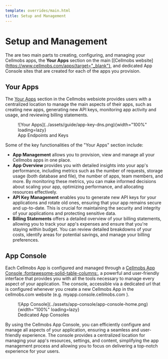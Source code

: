 ```yaml
---
template: overrides/main.html
title: Setup and Management
---
```


# Setup and Management

The are two main parts to creating, configuring, and managing your Cellmobs apps, the **Your Apps** section on the main [[Cellmobs website](https://www.cellmobs.com/apps{target="_blank"}, and dedicated App Console sites that are created for each of the apps you provision.

## Your Apps 
The [Your Apps](https://www.cellmobs.com/apps{:target="_blank"}) section in the Cellmobs websiote provides users with a centralized location to manage the main aspects of their apps, such as creating new apps, generating new API keys, monitoring app activity and usage, and reviewing billing statements. 

<figure markdown>
![Your Apps](../assets/guide/app-key-dns.png){width="100%" loading=lazy}
    <figcaption>App Endpoints and Keys</figcaption>
</figure>


Some of the key functionalities of the "Your Apps" section include:

- **App Management** allows you to provision, view and manage all your Cellmobs apps in one place. 
- **App Overview** provides you with detailed insights into your app's performance, including metrics such as the number of requests, storage usage (both database and file), the number of apps, team members, and more. By monitoring these metrics, you can make informed decisions about scaling your app, optimizing performance, and allocating resources effectively. 
- **API Key Management** enables you to generate new API keys for your applications and rotate old ones, ensuring that your app remains secure and up-to-date. This is crucial for maintaining the security and integrity of your applications and protecting sensitive data.
- **Billing Statements** offers a detailed overview of your billing statements, allowing you to track your app's expenses and ensure that you're staying within budget. You can review detailed breakdowns of your costs, identify areas for potential savings, and manage your billing preferences.


## App Console
Each Cellmobs App is configured and managed through a [Cellmobs App Console :fontawesome-solid-table-columns:](/app-console/getting-started), a powerful and user-friendly interface that provides you with all the tools necessary to manage every aspect of your application. The console, accessible via a dedicated url that is configured whenever you create a new Cellmobs App in the cellmobs.com website (e.g. myapp.console.cellmobs.com ). 

<figure markdown>
![App Console](../assets/app-console/app-console-home.png){width="100%" loading=lazy}
    <figcaption>Dedicated App Consoles</figcaption>
</figure>

By using the Cellmobs App Console, you can efficiently configure and manage all aspects of your application, ensuring a seamless and user-friendly experience. The console provides a centralized location for managing your app's resources, settings, and content, simplifying the app management process and allowing you to focus on delivering a top-notch experience for your users.



<br><br>

